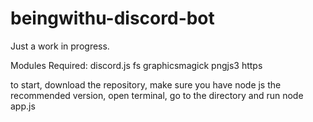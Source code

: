 # beingwithu-discord-bot

Just a work in progress.

Modules Required:
discord.js
fs
graphicsmagick
pngjs3
https

to start, download the repository, make sure you have node js the recommended version, open terminal, go to the directory and run node app.js
